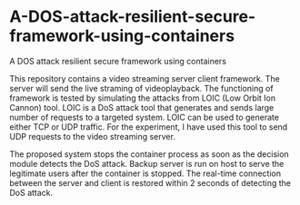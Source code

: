 # A-DOS-attack-resilient-secure-framework-using-containers
A DOS attack resilient secure framework using containers

This repository contains a video streaming server client framework. The server will send the live straming of videoplayback.
The functioning of framework is tested by simulating the attacks from LOIC (Low Orbit Ion Cannon) tool. LOIC is a 
DoS attack tool that generates and sends large number of requests to a targeted system. LOIC can be used to generate 
either TCP or UDP traffic. For the experiment, I have used this tool to send UDP requests to the video streaming server.

The proposed system stops the container process as soon as the decision module detects the DoS attack. Backup server is run on
host to serve the legitimate users after the container is stopped. The real-time connection between the
server and client is restored within 2 seconds of detecting the DoS attack.
